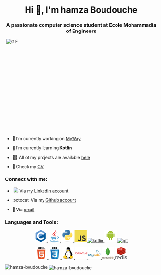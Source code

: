 <h1 align="center">Hi 👋, I'm hamza Boudouche</h1>
<h3 align="center">A passionate computer science student at Ecole Mohammadia of Engineers</h3>

<img align="right" alt="GIF" src="https://cdn.dribbble.com/users/1059583/screenshots/4171367/coding-freak.gif" width="500" height="320" />

- 🔭 I’m currently working on [MyWay](https://github.com/Yeyvo/MyWay)

- 🌱 I’m currently learning **Kotlin**

- 👨‍💻 All of my projects are available [here](https://github.com/hamza-boudouche?tab=repositories)

- 📄 Check my [CV](#)


<h3 align="left">Connect with me:</h3>

- &nbsp;<img src="https://img.icons8.com/android/20/000000/linkedin.png"/> Via my [LinkedIn account](boudouche.hamza.13.07.2000@gmail.com)

- :octocat: Via my [Github account](boudouche.hamza.13.07.2000@gmail.com)

- 📧 Via <a href = "mailto: boudouche.hamza.13.07.2000@gmail.com">email</a>


<h3 align="left">Languages and Tools:</h3>
<p > 
	<p align="center">
		<a href="https://www.cprogramming.com/" target="_blank"> <img src="https://raw.githubusercontent.com/devicons/devicon/master/icons/c/c-original.svg" alt="c" width="40" height="40"/> </a> 
		<a href="https://www.java.com" target="_blank"> <img src="https://raw.githubusercontent.com/devicons/devicon/master/icons/java/java-original.svg" alt="java" width="40" height="40"/> </a> 
		<a href="https://www.python.org" target="_blank"> <img src="https://raw.githubusercontent.com/devicons/devicon/master/icons/python/python-original.svg" alt="python" width="40" height="40"/> </a> 
		<a href="https://developer.mozilla.org/en-US/docs/Web/JavaScript" target="_blank"> <img src="https://raw.githubusercontent.com/devicons/devicon/master/icons/javascript/javascript-original.svg" alt="javascript" width="40" height="40"/> </a> 
		<a href="https://kotlinlang.org" target="_blank"> <img src="https://www.vectorlogo.zone/logos/kotlinlang/kotlinlang-icon.svg" alt="kotlin" width="40" height="40"/> </a> 
		<a href="https://developer.android.com" target="_blank"> <img src="https://raw.githubusercontent.com/devicons/devicon/master/icons/android/android-original-wordmark.svg" alt="android" width="40" height="40"/> </a> 
		<a href="https://git-scm.com/" target="_blank"> <img src="https://www.vectorlogo.zone/logos/git-scm/git-scm-icon.svg" alt="git" width="40" height="40"/> </a>
	</p>
	<p align="center">
		<a href="https://www.w3.org/html/" target="_blank"> <img src="https://raw.githubusercontent.com/devicons/devicon/master/icons/html5/html5-original-wordmark.svg" alt="html5" width="40" height="40"/> </a> 
		<a href="https://www.w3schools.com/css/" target="_blank"> <img src="https://raw.githubusercontent.com/devicons/devicon/master/icons/css3/css3-original-wordmark.svg" alt="css3" width="40" height="40"/> </a> 
		<a href="https://www.linux.org/" target="_blank"> <img src="https://raw.githubusercontent.com/devicons/devicon/master/icons/linux/linux-original.svg" alt="linux" width="40" height="40"/> </a> 
		<a href="https://www.oracle.com/" target="_blank"> <img src="https://raw.githubusercontent.com/devicons/devicon/master/icons/oracle/oracle-original.svg" alt="oracle" width="40" height="40"/> </a> 
		<a href="https://www.mysql.com/" target="_blank"> <img src="https://raw.githubusercontent.com/devicons/devicon/master/icons/mysql/mysql-original-wordmark.svg" alt="mysql" width="40" height="40"/> </a> 
		<a href="https://www.mongodb.com/" target="_blank"> <img src="https://raw.githubusercontent.com/devicons/devicon/master/icons/mongodb/mongodb-original-wordmark.svg" alt="mongodb" width="40" height="40"/> </a> 
		<a href="https://redis.io" target="_blank"> <img src="https://raw.githubusercontent.com/devicons/devicon/master/icons/redis/redis-original-wordmark.svg" alt="redis" width="40" height="40"/> </a> 
	</p>
</p>

<p><img align="left" src="https://github-readme-stats.vercel.app/api/top-langs?username=hamza-boudouche&show_icons=true&locale=en&layout=compact" alt="hamza-boudouche" /></p>

<p>&nbsp;<img align="center" src="https://github-readme-stats.vercel.app/api?username=hamza-boudouche&show_icons=true&locale=en" alt="hamza-boudouche" /></p>
